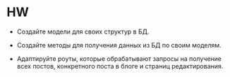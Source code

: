 # HW

* Создайте модели для своих структур в БД.

* Создайте методы для получения данных из БД по своим моделям.

* Адаптируйте роуты, которые обрабатывают запросы на получение всех постов, конкретного поста в блоге и страниц редактирования. 
